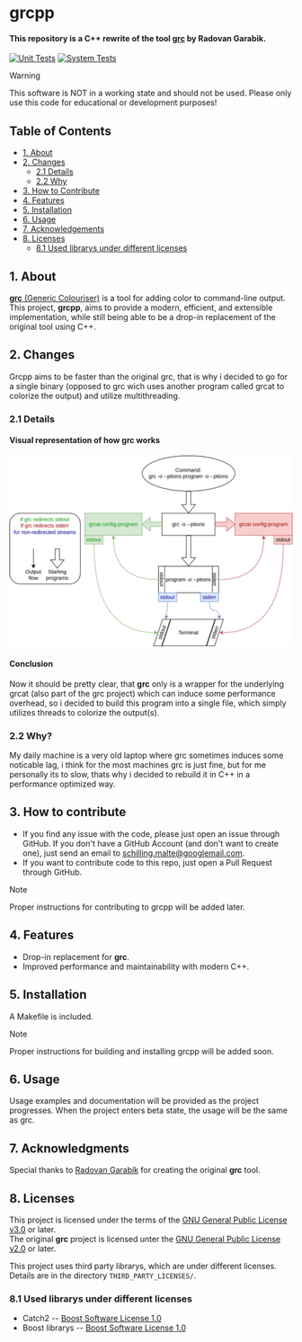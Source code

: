 <!--
This file is part of grcpp, a C++ rewrite of Radovan Garabiks 'grc'
Copyright (C) 2025 Malte Schilling schilling.malte@googlemail.com

This program is free software: you can redistribute it and/or modify
it under the terms of the GNU General Public License as published by
the Free Software Foundation, either version 3 of the License, or
(at your option) any later version.

This program is distributed in the hope that it will be useful,
but WITHOUT ANY WARRANTY; without even the implied warranty of
MERCHANTABILITY or FITNESS FOR A PARTICULAR PURPOSE.  See the
GNU General Public License for more details.

You should have received a copy of the GNU General Public License
along with this program.  If not, see <http://www.gnu.org/licenses/>.
-->

# grcpp

#### This repository is a C++ rewrite of the tool [**grc**](https://github.com/garabik/grc) by Radovan Garabik.

[![Unit Tests](https://github.com/RENoMafex/grcpp/actions/workflows/unit_tests.yml/badge.svg)](https://github.com/RENoMafex/grcpp/actions/workflows/unit_tests.yml) [![System Tests](https://github.com/RENoMafex/grcpp/actions/workflows/system_tests.yml/badge.svg)](https://github.com/RENoMafex/grcpp/actions/workflows/system_tests.yml)

>[!WARNING]
>This software is NOT in a working state and should not be used. Please only use this code for educational or development purposes!

## Table of Contents
+ [1. About](#1-about)
+ [2. Changes](#2-changes)
  + [2.1 Details](#21-details)
  + [2.2 Why](#22-why)
+ [3. How to Contribute](#3-how-to-contribute)
+ [4. Features](#4-features)
+ [5. Installation](#5-installation)
+ [6. Usage](#6-usage)
+ [7. Acknowledgements](#7-acknowledgments#)
+ [8. Licenses](#8-licenses)
  + [8.1 Used librarys under different licenses](#81-used-librarys-under-different-licenses)

## 1. About

[**grc** (Generic Colouriser)](https://github.com/garabik/grc) is a tool for adding color to command-line output. This project, **grcpp**, aims to provide a modern, efficient, and extensible implementation, while still being able to be a drop-in replacement of the original tool using C++.

## 2. Changes

Grcpp aims to be faster than the original grc, that is why i decided to go for a single binary (opposed to grc wich uses another program called grcat to colorize the output) and utilize multithreading.

### 2.1 Details
#### Visual representation of how grc works
![flowchart of how grcpp works](.github/images/flowchartgrc.svg)

#### Conclusion
Now it should be pretty clear, that **grc** only is a wrapper for the underlying grcat (also part of the grc project) which can induce some performance overhead, so i decided to build this program into a single file, which simply utilizes threads to colorize the output(s).

### 2.2 Why?

My daily machine is a very old laptop where grc sometimes induces some noticable lag, i think for the most machines grc is just fine, but for me personally its to slow, thats why i decided to rebuild it in C++ in a performance optimized way.

## 3. How to contribute

- If you find any issue with the code, please just open an issue through GitHub. If you don't have a GitHub Account (and don't want to create one), just send an email to [schilling.malte@googlemail.com](mailto:schilling.malte@googlemail.com).
- If you want to contribute code to this repo, just open a Pull Request through GitHub.
>[!NOTE]
>Proper instructions for contributing to grcpp will be added later.

## 4. Features

- Drop-in replacement for **grc**.
- Improved performance and maintainability with modern C++.

## 5. Installation

A Makefile is included.
>[!NOTE]
>Proper instructions for building and installing grcpp will be added soon.

## 6. Usage

Usage examples and documentation will be provided as the project progresses.
When the project enters beta state, the usage will be the same as grc.

## 7. Acknowledgments

Special thanks to [Radovan Garabík](https://github.com/garabik) for creating the original **grc** tool.

## 8. Licenses

This project is licensed under the terms of the [GNU General Public License v3.0](http://www.gnu.org/licenses/gpl-3.0.html) or later.</br>
The original **grc** project is licensed unter the [GNU General Public License v2.0](http://www.gnu.org/licenses/gpl-2.0.html) or later.</br>

This project uses third party librarys, which are under different licenses. Details are in the directory `THIRD_PARTY_LICENSES/`.

### 8.1 Used librarys under different licenses

- Catch2 -- [Boost Software License 1.0](https://www.boost.org/LICENSE_1_0.txt)
- Boost librarys -- [Boost Software License 1.0](https://www.boost.org/LICENSE_1_0.txt)

